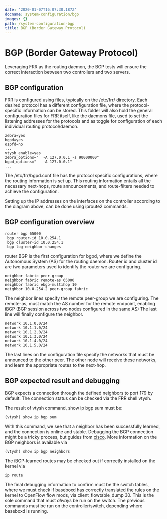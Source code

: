 ```yaml
---
date: '2020-01-07T16:07:30.187Z'
docname: system-configuration/bgp
images: {}
path: /system-configuration-bgp
title: BGP (Border Gateway Protocol)
---
```


# BGP (Border Gateway Protocol)

Leveraging FRR as the routing daemon, the BGP tests will ensure the correct interaction between two controllers and two servers.

## BGP configuration

FRR is configured using files, typically on the /etc/frr/ directory. Each desired protocol has a different configuration file,
where the protocol-specific information can be stored.  This folder will also hold the general configuration files for FRR itself,
like the daemons file, used to set the listening addresses for the protocols and as toggle for configuration of each individual
routing protocol/daemon.

```
zebra=yes
bgpd=yes
ospfd=no
...
vtysh_enable=yes
zebra_options="  -A 127.0.0.1 -s 90000000"
bgpd_options="   -A 127.0.0.1"
...
```

The /etc/frr/bgpd.conf file has the protocol specific configurations, where the routing information is set up. This routing
information entails all the necessary next-hops, route announcements, and route-filters needed to achieve the configuration.

Setting up the IP addresses on the interfaces on the controller according to the diagram above, can be done using iproute2 commands.

## BGP configuration overview

```
router bgp 65000
 bgp router-id 10.0.254.1
 bgp cluster-id 10.0.254.1
 bgp log-neighbor-changes
```

router BGP <AS> is the first configuration for bgpd, where we define the Autonomous System (AS) for the routing daemon.
Router id and cluster id are two parameters used to identify the router we are configuring.

```
neighbor fabric peer-group
neighbor fabric remote-as 65000
neighbor fabric ebgp-multihop 10
neighbor 10.0.254.2 peer-group fabric
```

The neighbor lines specify the remote peer-group we are configuring. The remote-as, must match the AS number for the remote endpoint, enabling iBGP (BGP session across two nodes configured in the same AS) The last line will finally configure the neighbor.

```
network 10.1.0.0/24
network 10.1.1.0/24
network 10.1.2.0/24
network 10.1.3.0/24
network 10.1.4.0/24
network 10.1.5.0/24
```

The last lines on the configuration file specify the networks that must be announced to the other peer. The other node will
receive these networks, and learn the appropriate routes to the next-hop.

## BGP expected result and debugging

BGP expects a connection through the defined neighbors to port 179 by default. The connection status can be checked via the FRR shell vtysh.

The result of vtysh command, show ip bgp sum must be:

```
(vtysh) show ip bgp sum
```

With this command, we see that a neighbor has been successfully learned, and the connection is online and stable.
Debugging the BGP connection might be a tricky process, but guides from [cisco](https://meetings.ripe.net/ripe-44/presentations/ripe44-eof-bgp.pdf).
More information on the BGP neighbors is available via

```
(vtysh) show ip bgp neighbors
```

The iBGP-learned routes may be checked out if correctly installed on the kernel via

```
ip route
```

The final debugging information to confirm must be the switch tables, where we must check if baseboxd has correctly translated
the rules on the kernel to OpenFlow flow mods, via client_flowtable_dump 30. This is the sole command that must *always* be run
on the switch. The previous commands must be run on the controller/switch, depending where baseboxd is running.
